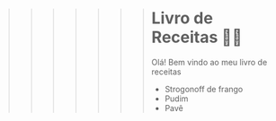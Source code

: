 >>>>>>> # Livro de Receitas :man_cook:
>>>>>>>
>>>>>>> Olá! Bem vindo ao meu livro de receitas
>>>>>>>
>>>>>>> - Strogonoff de frango
>>>>>>> - Pudim
>>>>>>> - Pavê
